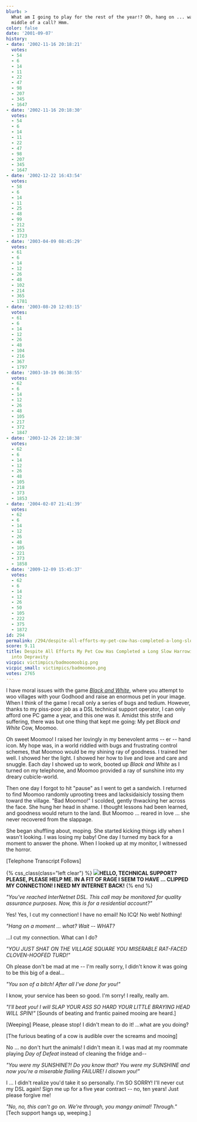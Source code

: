 ```yaml
---
blurb: >
  What am I going to play for the rest of the year!? Oh, hang on ... wasn't I in the
  middle of a call? Hmm.
color: false
date: '2001-09-07'
history:
- date: '2002-11-16 20:18:21'
  votes:
  - 54
  - 6
  - 14
  - 11
  - 22
  - 47
  - 98
  - 207
  - 345
  - 1647
- date: '2002-11-16 20:18:30'
  votes:
  - 54
  - 6
  - 14
  - 11
  - 22
  - 47
  - 98
  - 207
  - 345
  - 1647
- date: '2002-12-22 16:43:54'
  votes:
  - 58
  - 6
  - 14
  - 11
  - 25
  - 48
  - 99
  - 212
  - 353
  - 1723
- date: '2003-04-09 08:45:29'
  votes:
  - 61
  - 6
  - 14
  - 12
  - 26
  - 48
  - 102
  - 214
  - 365
  - 1781
- date: '2003-08-20 12:03:15'
  votes:
  - 61
  - 6
  - 14
  - 12
  - 26
  - 48
  - 104
  - 216
  - 367
  - 1797
- date: '2003-10-19 06:38:55'
  votes:
  - 62
  - 6
  - 14
  - 12
  - 26
  - 48
  - 105
  - 217
  - 372
  - 1847
- date: '2003-12-26 22:18:38'
  votes:
  - 62
  - 6
  - 14
  - 12
  - 26
  - 48
  - 105
  - 218
  - 373
  - 1853
- date: '2004-02-07 21:41:39'
  votes:
  - 62
  - 6
  - 14
  - 12
  - 26
  - 48
  - 105
  - 221
  - 373
  - 1858
- date: '2009-12-09 15:45:37'
  votes:
  - 62
  - 6
  - 14
  - 12
  - 26
  - 50
  - 105
  - 222
  - 375
  - 1872
id: 294
permalink: /294/despite-all-efforts-my-pet-cow-has-completed-a-long-slow-harrowing-descent-into-depravity/
score: 9.11
title: Despite All Efforts My Pet Cow Has Completed a Long Slow Harrowing Descent
  into Depravity
vicpic: victimpics/badmoomoobig.png
vicpic_small: victimpics/badmoomoo.png
votes: 2765
---
```


I have moral issues with the game [*Black and
White*](http://web.archive.org/web/20010907000000/http://www.planetblackandwhite.com/),
where you attempt to woo villages with your Godhood and raise an
enormous pet in your image. When I think of the game I recall only a
series of bugs and tedium. However, thanks to my piss-poor job as a DSL
technical support operator, I can only afford one PC game a year, and
this one was it. Amidst this strife and suffering, there was but one
thing that kept me going: My pet *Black and White* Cow, Moomoo.

Oh sweet Moomoo! I raised her lovingly in my benevolent arms -- er --
hand icon. My hope was, in a world riddled with bugs and frustrating
control schemes, that Moomoo would be my shining ray of goodness. I
trained her well. I showed her the light. I showed her how to live and
love and care and snuggle. Each day I showed up to work, booted up
*Black and White* as I turned on my telephone, and Moomoo provided a ray
of sunshine into my dreary cubicle-world.

Then one day I forgot to hit "pause" as I went to get a sandwich. I
returned to find Moomoo randomly uprooting trees and lacksidaisicly
tossing them toward the village. "Bad Moomoo!" I scolded, gently
thwacking her across the face. She hung her head in shame. I thought
lessons had been learned, and goodness would return to the land. But
Moomoo ... reared in love ... she never recovered from the slappage.

She began shuffling about, moping. She started kicking things idly when
I wasn't looking. I was losing my baby! One day I turned my back for a
moment to answer the phone. When I looked up at my monitor, I witnessed
the horror.

\[Telephone Transcript Follows\]

{% css_class(class="left clear") %}
[![](/img/victimpics/scissors.png)](@/victim/271.md)**HELLO, TECHNICAL
SUPPORT? PLEASE, PLEASE HELP ME. IN A FIT OF RAGE I SEEM TO HAVE ...
CLIPPED MY CONNECTION! I NEED MY INTERNET BACK!**
{% end %}

*"You've reached InterNetnet DSL. This call may be monitored for quality
assurance purposes. Now, this is for a residential account?"*

Yes! Yes, I cut my connection! I have no email! No ICQ! No web! Nothing!

*"Hang on a moment ... what? Wait -- WHAT?*

...I cut my connection. What can I do?

*"YOU JUST SHAT ON THE VILLAGE SQUARE YOU MISERABLE RAT-FACED
CLOVEN-HOOFED TURD!"*

Oh please don't be mad at me -- I'm really sorry, I didn't know it was
going to be this big of a deal...

*"You son of a bitch! After all I've done for you!"*

I know, your service has been so good. I'm sorry! I really, really am.

*"I'll beat you! I will SLAP YOUR ASS SO HARD YOUR LITTLE BRAYING HEAD
WILL SPIN!"* \[Sounds of beating and frantic pained mooing are heard.\]

\[Weeping\] Please, please stop! I didn't mean to do it! ...what are you
doing?

\[The furious beating of a cow is audible over the screams and mooing\]

No ... no don't hurt the animals! I didn't mean it. I was mad at my
roommate playing *Day of Defeat* instead of cleaning the fridge and--

*"You were my SUNSHINE?! Do you know that? You were my SUNSHINE and now
you're a miserable flailing FAILURE! I disown you!"*

I ... I didn't realize you'd take it so personally. I'm SO SORRY! I'll
never cut my DSL again! Sign me up for a five year contract -- no, ten
years! Just please forgive me!

*"No, no, this can't go on. We're through, you mangy animal! Through."*
\[Tech support hangs up, weeping.\]
